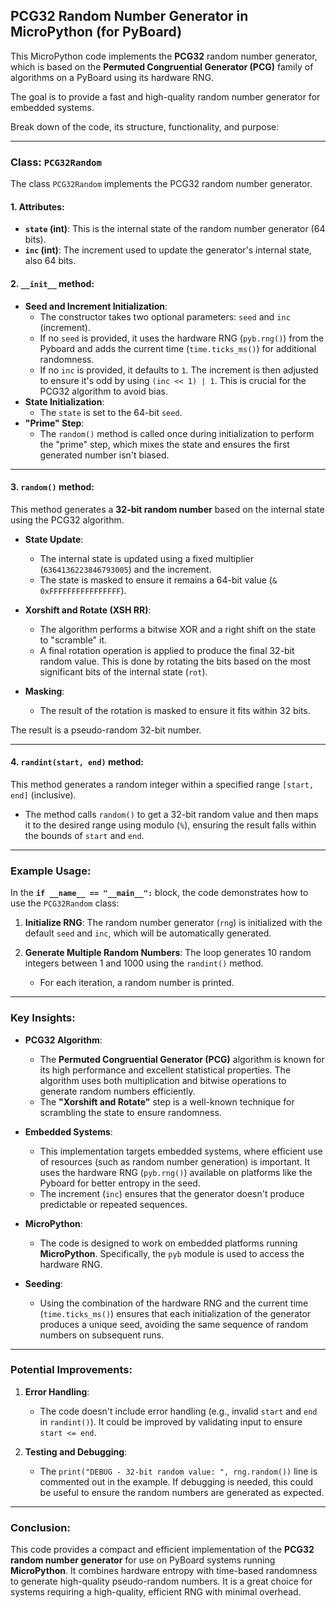 ## PCG32 Random Number Generator in MicroPython (for PyBoard)

This MicroPython code implements the **PCG32** random number generator, which is based on the **Permuted Congruential Generator (PCG)** family of algorithms on a PyBoard using its hardware RNG. 

The goal is to provide a fast and high-quality random number generator for embedded systems.

Break down of the code, its structure, functionality, and purpose:

---

### Class: `PCG32Random`

The class `PCG32Random` implements the PCG32 random number generator.

#### 1. **Attributes**:
   - **`state` (int)**: This is the internal state of the random number generator (64 bits).
   - **`inc` (int)**: The increment used to update the generator's internal state, also 64 bits.

#### 2. **`__init__` method**:
   - **Seed and Increment Initialization**:
     - The constructor takes two optional parameters: `seed` and `inc` (increment).
     - If no `seed` is provided, it uses the hardware RNG (`pyb.rng()`) from the Pyboard and adds the current time (`time.ticks_ms()`) for additional randomness.
     - If no `inc` is provided, it defaults to `1`. The increment is then adjusted to ensure it's odd by using `(inc << 1) | 1`. This is crucial for the PCG32 algorithm to avoid bias.
   - **State Initialization**:
     - The `state` is set to the 64-bit `seed`.
   - **"Prime" Step**:
     - The `random()` method is called once during initialization to perform the "prime" step, which mixes the state and ensures the first generated number isn't biased.

---

#### 3. **`random()` method**:
This method generates a **32-bit random number** based on the internal state using the PCG32 algorithm.

- **State Update**:
  - The internal state is updated using a fixed multiplier (`6364136223846793005`) and the increment.
  - The state is masked to ensure it remains a 64-bit value (`& 0xFFFFFFFFFFFFFFFF`).

- **Xorshift and Rotate (XSH RR)**:
  - The algorithm performs a bitwise XOR and a right shift on the state to "scramble" it.
  - A final rotation operation is applied to produce the final 32-bit random value. This is done by rotating the bits based on the most significant bits of the internal state (`rot`).

- **Masking**:
  - The result of the rotation is masked to ensure it fits within 32 bits.

The result is a pseudo-random 32-bit number.

---

#### 4. **`randint(start, end)` method**:
This method generates a random integer within a specified range `[start, end]` (inclusive).

- The method calls `random()` to get a 32-bit random value and then maps it to the desired range using modulo (`%`), ensuring the result falls within the bounds of `start` and `end`.

---

### Example Usage:

In the **`if __name__ == "__main__":`** block, the code demonstrates how to use the `PCG32Random` class:

1. **Initialize RNG**: The random number generator (`rng`) is initialized with the default `seed` and `inc`, which will be automatically generated.
   
2. **Generate Multiple Random Numbers**: The loop generates 10 random integers between 1 and 1000 using the `randint()` method.

   - For each iteration, a random number is printed.

---

### Key Insights:

- **PCG32 Algorithm**:
  - The **Permuted Congruential Generator (PCG)** algorithm is known for its high performance and excellent statistical properties. The algorithm uses both multiplication and bitwise operations to generate random numbers efficiently.
  - The **"Xorshift and Rotate"** step is a well-known technique for scrambling the state to ensure randomness.

- **Embedded Systems**:
  - This implementation targets embedded systems, where efficient use of resources (such as random number generation) is important. It uses the hardware RNG (`pyb.rng()`) available on platforms like the Pyboard for better entropy in the seed.
  - The increment (`inc`) ensures that the generator doesn't produce predictable or repeated sequences.

- **MicroPython**:
  - The code is designed to work on embedded platforms running **MicroPython**. Specifically, the `pyb` module is used to access the hardware RNG.

- **Seeding**:
  - Using the combination of the hardware RNG and the current time (`time.ticks_ms()`) ensures that each initialization of the generator produces a unique seed, avoiding the same sequence of random numbers on subsequent runs.

---

### Potential Improvements:
1. **Error Handling**:
   - The code doesn't include error handling (e.g., invalid `start` and `end` in `randint()`). It could be improved by validating input to ensure `start <= end`.
   
2. **Testing and Debugging**:
   - The `print("DEBUG - 32-bit random value: ", rng.random())` line is commented out in the example. If debugging is needed, this could be useful to ensure the random numbers are generated as expected.

---

### Conclusion:
This code provides a compact and efficient implementation of the **PCG32 random number generator** for use on PyBoard systems running **MicroPython**. It combines hardware entropy with time-based randomness to generate high-quality pseudo-random numbers. It is a great choice for systems requiring a high-quality, efficient RNG with minimal overhead.
